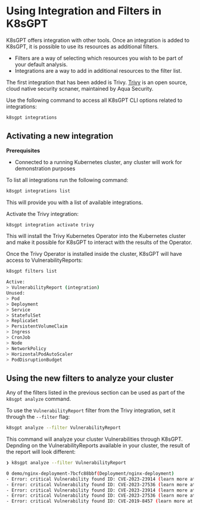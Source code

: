 # Using Integration and Filters in K8sGPT

K8sGPT offers integration with other tools. Once an integration is added to K8sGPT, it is possible to use its resources as additional filters.

* Filters are a way of selecting which resources you wish to be part of your default analysis.
* Integrations are a way to add in additional resources to the filter list.


The first integration that has been added is Trivy.
[Trivy](https://github.com/aquasecurity/trivy) is an open source, cloud native security scnaner, maintained by Aqua Security.

Use the following command to access all K8sGPT CLI options related to integrations:
```bash
k8sgpt integrations
```

## Activating a new integration

**Prerequisites**

* Connected to a running Kubernetes cluster, any cluster will work for demonstration purposes

To list all integrations run the following command:
```bash
k8sgpt integrations list
```

This will provide you with a list of available integrations. 

Activate the Trivy integration:
```bash
k8sgpt integration activate trivy
```

This will install the Trivy Kubernetes Operator into the Kubernetes cluster and make it possible for K8sGPT to interact with the results of the Operator.

Once the Trivy Operator is installed inside the cluster, K8sGPT will have access to VulnerabilityReports:
```bash
k8sgpt filters list

Active: 
> VulnerabilityReport (integration)
Unused: 
> Pod
> Deployment
> Service
> StatefulSet
> ReplicaSet
> PersistentVolumeClaim
> Ingress
> CronJob
> Node
> NetworkPolicy
> HorizontalPodAutoScaler
> PodDisruptionBudget
```

## Using the new filters to analyze your cluster

Any of the filters listed in the previous section can be used as part of the `k8sgpt analyze` command.

To use the `VulnerabilityReport` filter from the Trivy integration, set it through the `--filter` flag:
```bash
k8sgpt analyze --filter VulnerabilityReport
```

This command will analyze your cluster Vulnerabilities through K8sGPT. Depnding on the VulnerabilityReports available in your cluster, the result of the report will look different:
```bash
❯ k8sgpt analyze --filter VulnerabilityReport

0 demo/nginx-deployment-7bcfc88bbf(Deployment/nginx-deployment)
- Error: critical Vulnerability found ID: CVE-2023-23914 (learn more at: https://avd.aquasec.com/nvd/cve-2023-23914)
- Error: critical Vulnerability found ID: CVE-2023-27536 (learn more at: https://avd.aquasec.com/nvd/cve-2023-27536)
- Error: critical Vulnerability found ID: CVE-2023-23914 (learn more at: https://avd.aquasec.com/nvd/cve-2023-23914)
- Error: critical Vulnerability found ID: CVE-2023-27536 (learn more at: https://avd.aquasec.com/nvd/cve-2023-27536)
- Error: critical Vulnerability found ID: CVE-2019-8457 (learn more at: https://avd.aquasec.com/nvd/cve-2019-8457)
```
